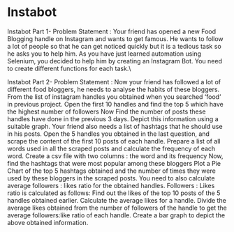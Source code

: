 # Instabot

Instabot Part 1-
Problem Statement :
Your friend has opened a new Food Blogging handle on Instagram and wants to get famous. He wants to follow a lot of people so that he can get noticed quickly but it is a tedious task so he asks you to help him. As you have just learned automation using Selenium, you decided to help him by creating an Instagram Bot.
You need to create different functions for each task.\

Instabot Part 2-
Problem Statement :
Now your friend has followed a lot of different food bloggers, he needs to analyse the habits of these bloggers.
From the list of instagram handles you obtained when you searched ‘food’ in previous project. Open the first 10 handles and find the top 5 which have the highest number of followers
Now Find the number of posts these handles have done in the previous 3 days.
Depict this information using a suitable graph.
Your friend also needs a list of hashtags that he should use in his posts.
Open the 5 handles you obtained in the last question, and scrape the content of the first 10 posts of each handle.
Prepare a list of all words used in all the scraped posts and calculate the frequency of each word.
Create a csv file with two columns : the word and its frequency
Now, find the hashtags that were most popular among these bloggers
Plot a Pie Chart of the top 5 hashtags obtained and the number of times they were used by these bloggers in the scraped posts.
You need to also calculate average followers : likes ratio for the obtained handles.
Followers : Likes ratio is calculated as follows:
Find out the likes of the top 10 posts of the 5 handles obtained earlier.
Calculate the average likes for a handle.
Divide the average likes obtained from the number of followers of the handle to get the average followers:like ratio of each handle.
Create a bar graph to depict the above obtained information.
